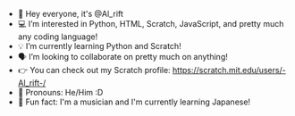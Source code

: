 - 👋 Hey everyone, it's @Al_rift
- 💻 I’m interested in Python, HTML, Scratch, JavaScript, and pretty much any coding language!
- 💡 I’m currently learning Python and Scratch!
- 🗣 I’m looking to collaborate on pretty much on anything!
- 👉 You can check out my Scratch profile: https://scratch.mit.edu/users/-Al_rift-/
- 🧒 Pronouns: He/Him :D
- 🧠 Fun fact: I'm a musician and I'm currently learning Japanese!

